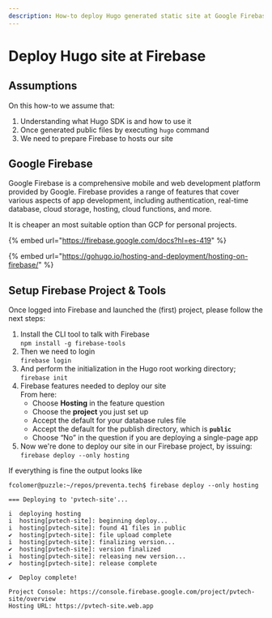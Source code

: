 ```yaml
---
description: How-to deploy Hugo generated static site at Google Firebase service
---
```


# Deploy Hugo site at Firebase

## Assumptions

On this how-to we assume that:

1. Understanding what Hugo SDK is and how to use it
2. Once generated public files by executing `hugo` command
3. We need to prepare Firebase to hosts our site

## Google Firebase&#x20;

Google Firebase is a comprehensive mobile and web development platform provided by Google. Firebase provides a range of features that cover various aspects of app development, including authentication, real-time database, cloud storage, hosting, cloud functions, and more.

It is cheaper an most suitable option than GCP for personal projects.

{% embed url="https://firebase.google.com/docs?hl=es-419" %}

{% embed url="https://gohugo.io/hosting-and-deployment/hosting-on-firebase/" %}

## Setup Firebase Project & Tools

Once logged into Firebase and launched the (first) project, please follow the next steps:

1. Install the CLI tool to talk with Firebase\
   `npm install -g firebase-tools`
2. Then we need to login\
   `firebase login`
3. And perform the initialization in the Hugo root working directory;\
   `firebase init`
4. Firebase features needed to deploy our site\
   From here:
   * Choose **Hosting** in the feature question
   * Choose the **project** you just set up
   * Accept the default for your database rules file
   * Accept the default for the publish directory, which is **`public`**
   * Choose “No” in the question if you are deploying a single-page app
5. Now we're done to deploy our site in our Firebase project, by issuing:\
   `firebase deploy --only hosting`

If everything is fine the output looks like

```
fcolomer@puzzle:~/repos/preventa.tech$ firebase deploy --only hosting

=== Deploying to 'pvtech-site'...

i  deploying hosting
i  hosting[pvtech-site]: beginning deploy...
i  hosting[pvtech-site]: found 41 files in public
✔  hosting[pvtech-site]: file upload complete
i  hosting[pvtech-site]: finalizing version...
✔  hosting[pvtech-site]: version finalized
i  hosting[pvtech-site]: releasing new version...
✔  hosting[pvtech-site]: release complete

✔  Deploy complete!

Project Console: https://console.firebase.google.com/project/pvtech-site/overview
Hosting URL: https://pvtech-site.web.app
```
